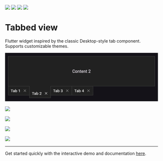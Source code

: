 [![](https://img.shields.io/pub/v/tabbed_view.svg)](https://pub.dev/packages/tabbed_view)
[![](https://img.shields.io/badge/demo-try%20it%20out-blue)](https://caduandrade.github.io/tabbed_view_demo/)
[![](https://img.shields.io/badge/Flutter-%E2%9D%A4-red)](https://flutter.dev/)
![](https://img.shields.io/badge/%F0%9F%91%8D%20and%20%E2%AD%90-are%20free%20and%20motivate%20me-yellow)

# Tabbed view

Flutter widget inspired by the classic Desktop-style tab component. Supports customizable themes.

![](screenshots/classic_bottom_dark.png)

![](https://caduandrade.github.io/tabbed_view/main_classic_v2.png)

![](https://caduandrade.github.io/tabbed_view/main_dark_v2.png)

![](https://caduandrade.github.io/tabbed_view/main_mobile_v2.png)

![](https://caduandrade.github.io/tabbed_view/main_minimalist_v2.png)

---

Get started quickly with the interactive demo and documentation [here](https://caduandrade.github.io/tabbed_view/).